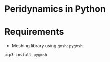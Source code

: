 # Peridynamics in Python

# Requirements
* Meshing library using `gmsh`: `pygmsh`
```
pip3 install pygmsh
```
